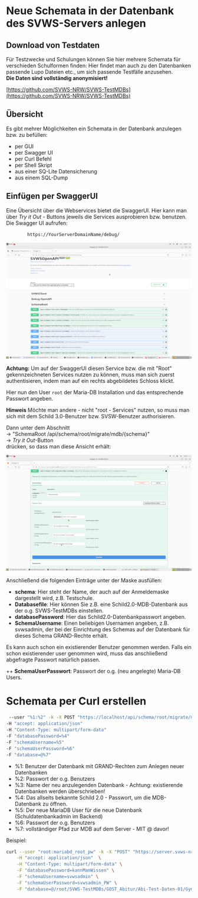 # Neue Schemata in der Datenbank des SVWS-Servers anlegen

## Download von Testdaten

Für Testzwecke und Schulungen können Sie hier mehrere Schemata für verschieden Schulformen finden:
Hier findet man auch zu den Datenbanken passende Lupo Dateien etc., um sich passende Testfälle anzusehen.  
**Die Daten sind vollständig anonymisiert!**


[https://github.com/SVWS-NRW/SVWS-TestMDBs](https://github.com/SVWS-NRW/SVWS-TestMDBs)

## Übersicht

Es gibt mehrer Möglichkeiten ein Schemata in der Datenbank anzulegen bzw. zu befüllen: 

+ per GUI
+ per Swagger UI
+ per Curl Befehl
+ per Shell Skript
+ aus einer SQ-Lite Datensicherung 
+ aus einem SQL-Dump


## Einfügen per SwaggerUI

Eine Übersicht über die Webservices bietet die SwaggerUI. 
Hier kann man über *Try it Out* - Buttons jeweils die Services ausprobieren bzw. benutzen.
Die Swagger UI aufrufen:

```bash
		https://YourServerDomainName/debug/
```

![SwaggerUI.png](./graphics/Swagger-01.png)


   
**Achtung:** Um auf der SwaggerUI diesen Service bzw. die mit "Root" gekennzeichneten Services nutzen zu können, muss man sich zuerst authentisieren, indem man auf ein rechts abgebildetes Schloss klickt. 


Hier nun den User `root` der Maria-DB Installation und das entsprechende Passwort angeben. 


**Hinweis** Möchte man andere - nicht "root - Services" nutzen, so muss man sich mit dem Schild 3.0-Benutzer bzw. SVSW-Benutzer authorisieren.
 


Dann unter dem Abschnitt  
	-> "SchemaRoot /api/schema/root/migrate/mdb/{schema}"   
	-> *Try it Out*-Button  
drücken, so dass man diese Ansicht erhält:



![SwaggerUI.png](./graphics/Swagger-02.png)





Anschließend die folgenden Einträge unter der Maske ausfüllen:

+ **schema**: Hier steht der Name, der auch auf der Anmeldemaske dargestellt wird, z.B. Testschule. 
+ **Databasefile**: Hier können Sie z.B. eine Schild2.0-MDB-Datenbank aus der o.g. SVWS-TestMDBs einstellen.
+ **databasePassword**: Hier das Schild2.0-Datenbankpasswort angeben.
+ **SchemaUsername**: Einen beliebigen Usernamen angeben, z.B. svwsadmin, der bei der Einrichtung des Schemas auf der Datenbank für dieses Schema GRAND-Rechte erhält. 

Es kann auch schon ein existierender Benutzer genommen werden. 
Falls ein schon existierender user genommen wird, muss das anschließend abgefragte Passwort natürlich passen.

++ **SchemaUserPasswort**: Passwort der o.g. (neu angelegte) Maria-DB Users. 


# Schemata per Curl erstellen

```bash
 --user "%1:%2" -k -X POST "https://localhost/api/schema/root/migrate/mdb/%3" 
-H "accept: application/json" 
-H "Content-Type: multipart/form-data" 
-F "databasePassword=%4" 
-F "schemaUsername=%5" 
-F "schemaUserPassword=%6" 
-F "database=@%7"
```

+ %1: Benutzer der Datenbank mit GRAND-Rechten zum Anlegen neuer Datenbanken
+ %2: Passwort der o.g. Benutzers
+ %3: Name der neu anzulegenden Datenbank - Achtung: existierende Datenbanken werden überschrieben!
+ %4: Das allseits bekannte Schild 2.0 - Passwort, um die MDB-Datenbank zu öffnen. 
+ %5: Der neue MariaDB User für die neue Datenbank (Schuldatenbankadmin im Backend)
+ %6: Passwort der o.g. Benutzers
+ %7: vollständiger Pfad zur MDB auf dem Server - MIT @ davor!


Beispiel: 
```bash
curl --user "root:mariabd_root_pw" -k -X "POST" "https://server.svws-nrw.de/api/schema/root/migrate/mdb/svwsdb" \
	-H "accept: application/json"  \
	-H "Content-Type: multipart/form-data" \
	-F "databasePassword=kannManWissen" \
	-F "schemaUsername=svwsadmin" \
	-F "schemaUserPassword=svwsadmin_PW" \
	-F "database=@/root/SVWS-TestMDBs/GOST_Abitur/Abi-Test-Daten-01/GymAbi.mdb"
```



